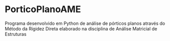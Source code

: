 # PorticoPlanoAME
 Programa desenvolvido em Python de análise de pórticos planos através do Método da Rigidez Direta elaborado na disciplina de Análise Matricial de Estruturas
